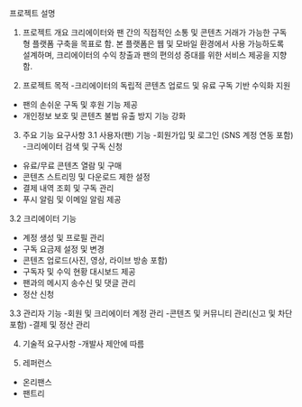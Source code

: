 프로젝트 설명
1. 프로젝트 개요
크리에이터와 팬 간의 직접적인 소통 및 콘텐츠 거래가 가능한 구독형 플랫폼 구축을 목표로 함. 본 플랫폼은 웹 및 모바일 환경에서 사용 가능하도록 설계하며, 크리에이터의 수익 창출과 팬의 편의성 증대를 위한 서비스 제공을 지향함.

2. 프로젝트 목적
-크리에이터의 독립적 콘텐츠 업로드 및 유료 구독 기반 수익화 지원
- 팬의 손쉬운 구독 및 후원 기능 제공
- 개인정보 보호 및 콘텐츠 불법 유출 방지 기능 강화

3. 주요 기능 요구사항
3.1 사용자(팬) 기능
-회원가입 및 로그인 (SNS 계정 연동 포함)
-크리에이터 검색 및 구독 신청
- 유료/무료 콘텐츠 열람 및 구매
- 콘텐츠 스트리밍 및 다운로드 제한 설정
- 결제 내역 조회 및 구독 관리
- 푸시 알림 및 이메일 알림 제공

3.2 크리에이터 기능
- 계정 생성 및 프로필 관리
- 구독 요금제 설정 및 변경
- 콘텐츠 업로드(사진, 영상, 라이브 방송 포함)
- 구독자 및 수익 현황 대시보드 제공
- 팬과의 메시지 송수신 및 댓글 관리
- 정산 신청 

3.3 관리자 기능
-회원 및 크리에이터 계정 관리
-콘텐츠 및 커뮤니티 관리(신고 및 차단 포함)
-결제 및 정산 관리

4. 기술적 요구사항
-개발사 제안에 따름

5. 레퍼런스
- 온리팬스
- 팬트리